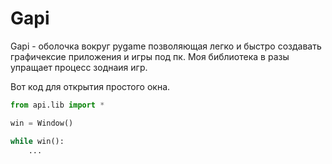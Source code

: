 # Gapi
Gapi - оболочка вокруг pygame позволяющая легко и быстро создавать графичексие приложения и игры под пк.
Моя библиотека в разы упращает процесс зоднаия игр.

Вот код для открытия простого окна.

```python
from api.lib import *

win = Window()

while win():
    ...
```

